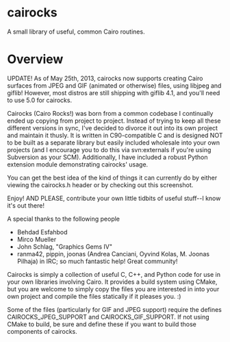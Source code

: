 cairocks
========

A small library of useful, common Cairo routines.

Overview
========

UPDATE! As of May 25th, 2013, cairocks now supports creating Cairo surfaces
from JPEG and GIF (animated or otherwise) files, using libjpeg and giflib!
However, most distros are still shipping with giflib 4.1, and you'll need to
use 5.0 for cairocks.

Cairocks (Cairo Rocks!) was born from a common codebase I continually ended up
copying from project to project. Instead of trying to keep all these different
versions in sync, I've decided to divorce it out into its own project and
maintain it thusly. It is written in C90-compatible C and is designed NOT to be
built as a separate library but easily included wholesale into your own
projects (and I encourage you to do this via svn:externals if you're using
Subversion as your SCM). Additionally, I have included a robust Python
extension module demonstrating cairocks' usage.

You can get the best idea of the kind of things it can currently do by either
viewing the cairocks.h header or by checking out this screenshot.

Enjoy! AND PLEASE, contribute your own little tidbits of useful stuff--I know
it's out there!

A special thanks to the following people

* Behdad Esfahbod
* Mirco Mueller
* John Schlag, "Graphics Gems IV"
* ranma42, pippin, joonas (Andrea Canciani, Oyvind Kolas, M. Joonas Pilhaja) in IRC; so much fantastic help! Great community! 

Cairocks is simply a collection of useful C, C++, and Python code for use in
your own libraries involving Cairo. It provides a build system using CMake, but
you are welcome to simply copy the files you are interested in into your own
project and compile the files statically if it pleases you. :)

Some of the files (particularly for GIF and JPEG support) require the
defines CAIROCKS_JPEG_SUPPORT and CAIROCKS_GIF_SUPPORT. If not using
CMake to build, be sure and define these if you want to build those
components of cairocks.

